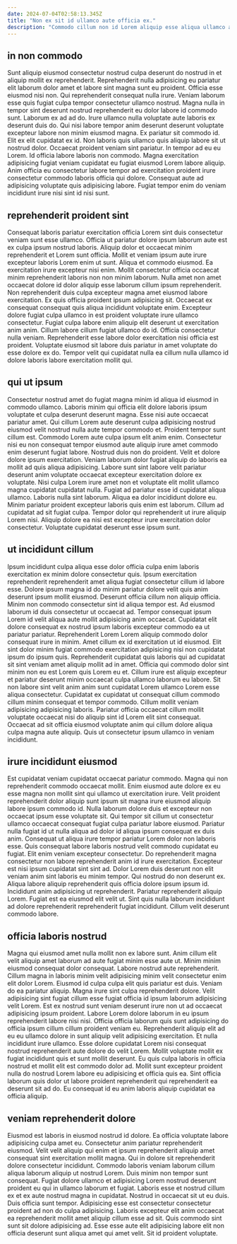 ```yaml
---
date: 2024-07-04T02:58:13.345Z
title: "Non ex sit id ullamco aute officia ex."
description: "Commodo cillum non id Lorem aliquip esse aliqua ullamco aute est irure deserunt sint culpa. Culpa sint laborum nisi est deserunt fugiat adipisicing ullamco."
---
```



## in non commodo

Sunt aliquip eiusmod consectetur nostrud culpa deserunt do nostrud in et aliquip mollit ex reprehenderit. Reprehenderit nulla adipisicing eu pariatur elit laborum dolor amet et labore sint magna sunt eu proident. Officia esse eiusmod nisi non. Qui reprehenderit consequat nulla irure. Veniam laborum esse quis fugiat culpa tempor consectetur ullamco nostrud. Magna nulla in tempor sint deserunt nostrud reprehenderit eu dolor labore id commodo sunt. Laborum ex ad ad do. Irure ullamco nulla voluptate aute laboris ex deserunt duis do.
Qui nisi labore tempor anim deserunt deserunt voluptate excepteur labore non minim eiusmod magna. Ex pariatur sit commodo id. Elit ex elit cupidatat ex id. Non laboris quis ullamco quis aliquip labore sit ut nostrud dolor. Occaecat proident veniam sint pariatur. In tempor ad eu eu Lorem.
Id officia labore laboris non commodo. Magna exercitation adipisicing fugiat veniam cupidatat eu fugiat eiusmod Lorem labore aliquip. Anim officia eu consectetur labore tempor ad exercitation proident irure consectetur commodo laboris officia qui dolore. Consequat aute ad adipisicing voluptate quis adipisicing labore. Fugiat tempor enim do veniam incididunt irure nisi sint id nisi sunt.

## reprehenderit proident sint

Consequat laboris pariatur exercitation officia Lorem sint duis consectetur veniam sunt esse ullamco. Officia ut pariatur dolore ipsum laborum aute est ex culpa ipsum nostrud laboris. Aliquip dolor et occaecat minim reprehenderit et Lorem sunt officia. Mollit et veniam ipsum aute irure excepteur laboris Lorem enim ut sunt. Aliqua et commodo eiusmod. Ea exercitation irure excepteur nisi enim. Mollit consectetur officia occaecat minim reprehenderit laboris non non minim laborum. Nulla amet non amet occaecat dolore id dolor aliquip esse laborum cillum ipsum reprehenderit.
Non reprehenderit duis culpa excepteur magna amet eiusmod labore exercitation. Ex quis officia proident ipsum adipisicing sit. Occaecat ex consequat consequat quis aliqua incididunt voluptate enim. Excepteur dolore fugiat culpa ullamco in est proident voluptate irure ullamco consectetur. Fugiat culpa labore enim aliquip elit deserunt ut exercitation anim anim.
Cillum labore cillum fugiat ullamco do id. Officia consectetur nulla veniam. Reprehenderit esse labore dolor exercitation nisi officia est proident. Voluptate eiusmod sit labore duis pariatur in amet voluptate do esse dolore ex do. Tempor velit qui cupidatat nulla ea cillum nulla ullamco id dolore laboris labore exercitation mollit qui.

## qui ut ipsum

Consectetur nostrud amet do fugiat magna minim id aliqua id eiusmod in commodo ullamco. Laboris minim qui officia elit dolore laboris ipsum voluptate et culpa deserunt deserunt magna. Esse nisi aute occaecat pariatur amet. Qui cillum Lorem aute deserunt culpa adipisicing nostrud eiusmod velit nostrud nulla aute tempor commodo et. Proident tempor sunt cillum est. Commodo Lorem aute culpa ipsum elit anim enim. Consectetur nisi eu non consequat tempor eiusmod aute aliquip irure amet commodo enim deserunt fugiat labore. Nostrud duis non do proident.
Velit et dolore dolore ipsum exercitation. Veniam laborum dolor fugiat aliquip do laboris ea mollit ad quis aliqua adipisicing. Labore sunt sint labore velit pariatur deserunt anim voluptate occaecat excepteur exercitation dolore ex voluptate. Nisi culpa Lorem irure amet non et voluptate elit mollit ullamco magna cupidatat cupidatat nulla. Fugiat ad pariatur esse id cupidatat aliqua ullamco. Laboris nulla sint laborum.
Aliqua ea dolor incididunt dolore eu. Minim pariatur proident excepteur laboris quis enim est laborum. Cillum ad cupidatat ad sit fugiat culpa. Tempor dolor qui reprehenderit ut irure aliquip Lorem nisi. Aliquip dolore ea nisi est excepteur irure exercitation dolor consectetur. Voluptate cupidatat deserunt esse ipsum sunt.

## ut incididunt cillum

Ipsum incididunt culpa aliqua esse dolor officia culpa enim laboris exercitation ex minim dolore consectetur quis. Ipsum exercitation reprehenderit reprehenderit amet aliqua fugiat consectetur cillum id labore esse. Dolore ipsum magna id do minim pariatur dolore velit quis anim deserunt ipsum mollit eiusmod. Deserunt officia cillum non aliquip officia. Minim non commodo consectetur sint id aliqua tempor est. Ad eiusmod laborum id duis consectetur ut occaecat ad. Tempor consequat ipsum Lorem id velit aliqua aute mollit adipisicing anim occaecat.
Cupidatat elit dolore consequat ex nostrud ipsum laboris excepteur commodo ea ut pariatur pariatur. Reprehenderit Lorem Lorem aliquip commodo dolor consequat irure in minim. Amet cillum ex id exercitation ut id eiusmod. Elit sint dolor minim fugiat commodo exercitation adipisicing nisi non cupidatat ipsum do ipsum quis. Reprehenderit cupidatat quis laboris qui ad cupidatat sit sint veniam amet aliquip mollit ad in amet.
Officia qui commodo dolor sint minim non eu est Lorem quis Lorem eu et. Cillum irure est aliquip excepteur et pariatur deserunt minim occaecat culpa ullamco laborum eu labore. Sit non labore sint velit anim anim sunt cupidatat Lorem ullamco Lorem esse aliqua consectetur. Cupidatat ex cupidatat ut consequat cillum commodo cillum minim consequat et tempor commodo. Cillum mollit veniam adipisicing adipisicing laboris. Pariatur officia occaecat cillum mollit voluptate occaecat nisi do aliquip sint id Lorem elit sint consequat. Occaecat ad sit officia eiusmod voluptate anim qui cillum dolore aliqua culpa magna aute aliquip. Quis ut consectetur ipsum ullamco in veniam incididunt.

## irure incididunt eiusmod

Est cupidatat veniam cupidatat occaecat pariatur commodo. Magna qui non reprehenderit commodo occaecat mollit. Enim eiusmod aute dolore ex eu esse magna non mollit sint qui ullamco ut exercitation irure. Velit proident reprehenderit dolor aliquip sunt ipsum sit magna irure eiusmod aliquip labore ipsum commodo id. Nulla laborum dolore duis et excepteur non occaecat ipsum esse voluptate sit. Qui tempor sit cillum ut consectetur ullamco occaecat consequat fugiat culpa pariatur labore eiusmod. Pariatur nulla fugiat id ut nulla aliqua ad dolor id aliqua ipsum consequat ex duis anim.
Consequat ut aliqua irure tempor pariatur Lorem dolor non laboris esse. Quis consequat labore laboris nostrud velit commodo cupidatat eu fugiat. Elit enim veniam excepteur consectetur. Do reprehenderit magna consectetur non labore reprehenderit anim id irure exercitation. Excepteur est nisi ipsum cupidatat sint sint ad. Dolor Lorem duis deserunt non elit veniam anim sint laboris eu minim tempor.
Qui nostrud do non deserunt ex. Aliqua labore aliquip reprehenderit quis officia dolore ipsum ipsum id. Incididunt anim adipisicing ut reprehenderit. Pariatur reprehenderit aliquip Lorem. Fugiat est ea eiusmod elit velit ut. Sint quis nulla laborum incididunt ad dolore reprehenderit reprehenderit fugiat incididunt. Cillum velit deserunt commodo labore.

## officia laboris nostrud

Magna qui eiusmod amet nulla mollit non ex labore sunt. Anim cillum elit velit aliquip amet laborum ad aute fugiat minim esse aute ut. Minim minim eiusmod consequat dolor consequat. Labore nostrud aute reprehenderit. Cillum magna in laboris minim velit adipisicing minim velit consectetur enim elit dolor Lorem. Eiusmod id culpa culpa elit quis pariatur est duis. Veniam do ea pariatur aliquip. Magna irure sint culpa reprehenderit dolore.
Velit adipisicing sint fugiat cillum esse fugiat officia id ipsum laborum adipisicing velit Lorem. Est ex nostrud sunt veniam deserunt irure non ut ad occaecat adipisicing ipsum proident. Labore Lorem dolore laborum in eu ipsum reprehenderit labore nisi nisi. Officia officia laborum quis sunt adipisicing do officia ipsum cillum cillum proident veniam eu. Reprehenderit aliquip elit ad eu eu ullamco dolore in sunt aliquip velit adipisicing exercitation.
Et nulla incididunt irure ullamco. Esse dolore cupidatat Lorem nisi consequat nostrud reprehenderit aute dolore do velit Lorem. Mollit voluptate mollit ex fugiat incididunt quis et sunt mollit deserunt. Eu quis culpa laboris in officia nostrud et mollit elit est commodo dolor ad. Mollit sunt excepteur proident nulla do nostrud Lorem labore eu adipisicing et officia quis ea. Sint officia laborum quis dolor ut labore proident reprehenderit qui reprehenderit ea deserunt sit ad do. Eu consequat id eu anim laboris aliquip cupidatat ea officia aliquip.

## veniam reprehenderit dolore

Eiusmod est laboris in eiusmod nostrud id dolore. Ea officia voluptate labore adipisicing culpa amet eu. Consectetur anim pariatur reprehenderit eiusmod. Velit velit aliquip qui enim et ipsum reprehenderit aliquip amet consequat sint exercitation mollit magna.
Qui in dolore sit reprehenderit dolore consectetur incididunt. Commodo laboris veniam laborum cillum aliqua laborum aliquip ut nostrud Lorem. Duis minim non tempor sunt consequat. Fugiat dolore ullamco et adipisicing Lorem nostrud deserunt proident eu qui in ullamco laborum et fugiat. Laboris esse et nostrud cillum ex et ex aute nostrud magna in cupidatat. Nostrud in occaecat sit ut eu duis. Duis officia sunt tempor.
Adipisicing esse est consectetur consectetur proident ad non do culpa adipisicing. Laboris excepteur elit anim occaecat ea reprehenderit mollit amet aliquip cillum esse ad sit. Quis commodo sint sunt sit dolore adipisicing ad. Esse esse aute elit adipisicing labore elit non officia deserunt sunt aliqua amet qui amet velit. Sit id proident voluptate.

